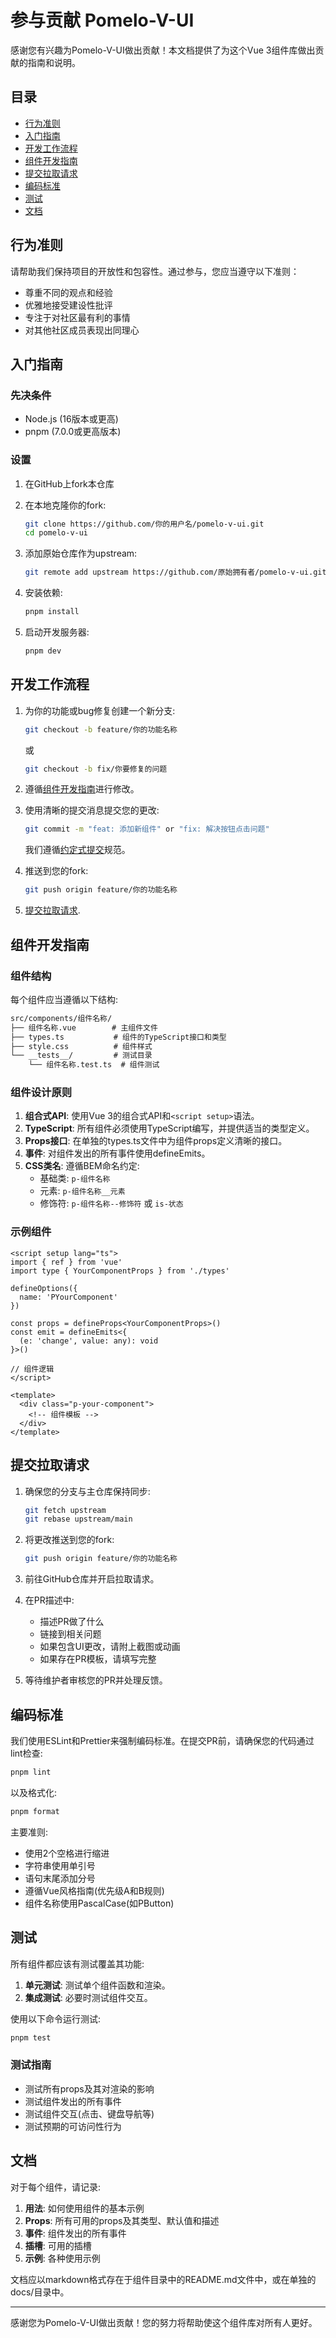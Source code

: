 # 参与贡献 Pomelo-V-UI

感谢您有兴趣为Pomelo-V-UI做出贡献！本文档提供了为这个Vue 3组件库做出贡献的指南和说明。

## 目录

- [行为准则](#行为准则)
- [入门指南](#入门指南)
- [开发工作流程](#开发工作流程)
- [组件开发指南](#组件开发指南)
- [提交拉取请求](#提交拉取请求)
- [编码标准](#编码标准)
- [测试](#测试)
- [文档](#文档)

## 行为准则

请帮助我们保持项目的开放性和包容性。通过参与，您应当遵守以下准则：

- 尊重不同的观点和经验
- 优雅地接受建设性批评
- 专注于对社区最有利的事情
- 对其他社区成员表现出同理心

## 入门指南

### 先决条件

- Node.js (16版本或更高)
- pnpm (7.0.0或更高版本)

### 设置

1. 在GitHub上fork本仓库
2. 在本地克隆你的fork:

   ```bash
   git clone https://github.com/你的用户名/pomelo-v-ui.git
   cd pomelo-v-ui
   ```

3. 添加原始仓库作为upstream:

   ```bash
   git remote add upstream https://github.com/原始拥有者/pomelo-v-ui.git
   ```

4. 安装依赖:

   ```bash
   pnpm install
   ```

5. 启动开发服务器:

   ```bash
   pnpm dev
   ```

## 开发工作流程

1. 为你的功能或bug修复创建一个新分支:

   ```bash
   git checkout -b feature/你的功能名称
   ```

   或

   ```bash
   git checkout -b fix/你要修复的问题
   ```

2. 遵循[组件开发指南](#组件开发指南)进行修改。

3. 使用清晰的提交消息提交您的更改:

   ```bash
   git commit -m "feat: 添加新组件" or "fix: 解决按钮点击问题"
   ```

   我们遵循[约定式提交](https://www.conventionalcommits.org/)规范。

4. 推送到您的fork:

   ```bash
   git push origin feature/你的功能名称
   ```

5. [提交拉取请求](#提交拉取请求).

## 组件开发指南

### 组件结构

每个组件应当遵循以下结构:

```txt
src/components/组件名称/
├── 组件名称.vue        # 主组件文件
├── types.ts           # 组件的TypeScript接口和类型
├── style.css          # 组件样式
└── __tests__/         # 测试目录
    └── 组件名称.test.ts  # 组件测试
```

### 组件设计原则

1. **组合式API**: 使用Vue 3的组合式API和`<script setup>`语法。
2. **TypeScript**: 所有组件必须使用TypeScript编写，并提供适当的类型定义。
3. **Props接口**: 在单独的types.ts文件中为组件props定义清晰的接口。
4. **事件**: 对组件发出的所有事件使用defineEmits。
5. **CSS类名**: 遵循BEM命名约定:
   - 基础类: `p-组件名称`
   - 元素: `p-组件名称__元素`
   - 修饰符: `p-组件名称--修饰符` 或 `is-状态`

### 示例组件

```vue
<script setup lang="ts">
import { ref } from 'vue'
import type { YourComponentProps } from './types'

defineOptions({
  name: 'PYourComponent'
})

const props = defineProps<YourComponentProps>()
const emit = defineEmits<{
  (e: 'change', value: any): void
}>()

// 组件逻辑
</script>

<template>
  <div class="p-your-component">
    <!-- 组件模板 -->
  </div>
</template>
```

## 提交拉取请求

1. 确保您的分支与主仓库保持同步:

   ```bash
   git fetch upstream
   git rebase upstream/main
   ```

2. 将更改推送到您的fork:

   ```bash
   git push origin feature/你的功能名称
   ```

3. 前往GitHub仓库并开启拉取请求。

4. 在PR描述中:

   - 描述PR做了什么
   - 链接到相关问题
   - 如果包含UI更改，请附上截图或动画
   - 如果存在PR模板，请填写完整

5. 等待维护者审核您的PR并处理反馈。

## 编码标准

我们使用ESLint和Prettier来强制编码标准。在提交PR前，请确保您的代码通过lint检查:

```bash
pnpm lint
```

以及格式化:

```bash
pnpm format
```

主要准则:

- 使用2个空格进行缩进
- 字符串使用单引号
- 语句末尾添加分号
- 遵循Vue风格指南(优先级A和B规则)
- 组件名称使用PascalCase(如PButton)

## 测试

所有组件都应该有测试覆盖其功能:

1. **单元测试**: 测试单个组件函数和渲染。
2. **集成测试**: 必要时测试组件交互。

使用以下命令运行测试:

```bash
pnpm test
```

### 测试指南

- 测试所有props及其对渲染的影响
- 测试组件发出的所有事件
- 测试组件交互(点击、键盘导航等)
- 测试预期的可访问性行为

## 文档

对于每个组件，请记录:

1. **用法**: 如何使用组件的基本示例
2. **Props**: 所有可用的props及其类型、默认值和描述
3. **事件**: 组件发出的所有事件
4. **插槽**: 可用的插槽
5. **示例**: 各种使用示例

文档应以markdown格式存在于组件目录中的README.md文件中，或在单独的docs/目录中。

---

感谢您为Pomelo-V-UI做出贡献！您的努力将帮助使这个组件库对所有人更好。
